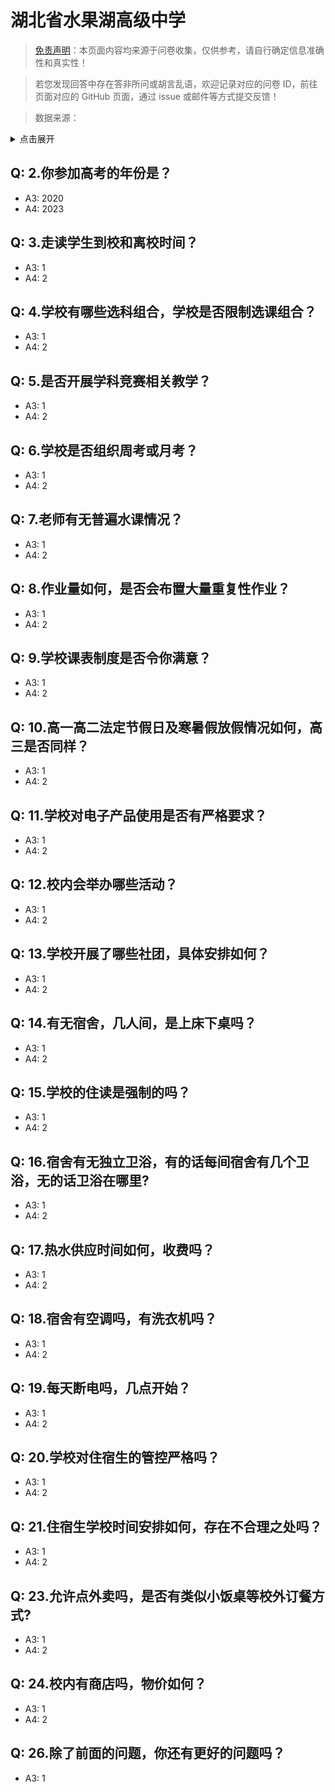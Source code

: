 # 湖北省水果湖高级中学

> [免责声明](https://colleges.chat/#_3)：本页面内容均来源于问卷收集，仅供参考，请自行确定信息准确性和真实性！

> 若您发现回答中存在答非所问或胡言乱语，欢迎记录对应的问卷 ID，前往页面对应的 GitHub 页面，通过 issue 或邮件等方式提交反馈！

> 数据来源：

<details><summary>点击展开</summary>
<ul>
<li>3: 匿名 (2025-07)</li>
<li>4: 匿名 (2025-07)</li>
</ul>
</details>

## Q: 2.你参加高考的年份是？
- A3: 2020
- A4: 2023

## Q: 3.走读学生到校和离校时间？
- A3: 1
- A4: 2

## Q: 4.学校有哪些选科组合，学校是否限制选课组合？
- A3: 1
- A4: 2

## Q: 5.是否开展学科竞赛相关教学？
- A3: 1
- A4: 2

## Q: 6.学校是否组织周考或月考？
- A3: 1
- A4: 2

## Q: 7.老师有无普遍水课情况？
- A3: 1
- A4: 2

## Q: 8.作业量如何，是否会布置大量重复性作业？
- A3: 1
- A4: 2

## Q: 9.学校课表制度是否令你满意？
- A3: 1
- A4: 2

## Q: 10.高一高二法定节假日及寒暑假放假情况如何，高三是否同样？
- A3: 1
- A4: 2

## Q: 11.学校对电子产品使用是否有严格要求？
- A3: 1
- A4: 2

## Q: 12.校内会举办哪些活动？
- A3: 1
- A4: 2

## Q: 13.学校开展了哪些社团，具体安排如何？
- A3: 1
- A4: 2

## Q: 14.有无宿舍，几人间，是上床下桌吗？
- A3: 1
- A4: 2

## Q: 15.学校的住读是强制的吗？
- A3: 1
- A4: 2

## Q: 16.宿舍有无独立卫浴，有的话每间宿舍有几个卫浴，无的话卫浴在哪里?
- A3: 1
- A4: 2

## Q: 17.热水供应时间如何，收费吗？
- A3: 1
- A4: 2

## Q: 18.宿舍有空调吗，有洗衣机吗？
- A3: 1
- A4: 2

## Q: 19.每天断电吗，几点开始？
- A3: 1
- A4: 2

## Q: 20.学校对住宿生的管控严格吗？
- A3: 1
- A4: 2

## Q: 21.住宿生学校时间安排如何，存在不合理之处吗？
- A3: 1
- A4: 2

## Q: 23.允许点外卖吗，是否有类似小饭桌等校外订餐方式?
- A3: 1
- A4: 2

## Q: 24.校内有商店吗，物价如何？
- A3: 1
- A4: 2

## Q: 26.除了前面的问题，你还有更好的问题吗？
- A3: 1

